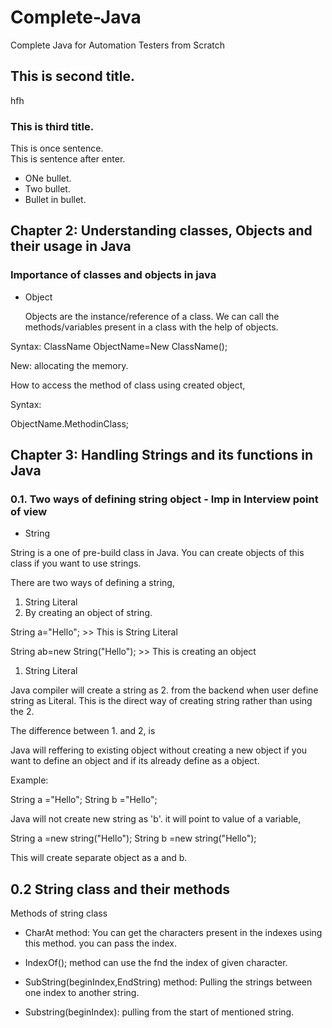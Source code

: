# Complete-Java
Complete Java for Automation Testers from Scratch

## This is second title.
hfh
### This is third title.

This is once sentence.  
This is sentence after enter.

* ONe bullet.
* Two bullet.
 * Bullet in bullet.
 
 ## Chapter 2: Understanding classes, Objects and their usage in Java
 
 ### Importance of classes and objects in java
 
 * Object
   
   Objects are the instance/reference of a class. We can call the methods/variables present in a class with the help of objects.
 
 Syntax:
 ClassName ObjectName=New ClassName();
   
   New: allocating the memory.
 
 How to access the method of class using created object,
 
 Syntax:
 
 ObjectName.MethodinClass;
 
 
 ## Chapter 3: Handling Strings and its functions in Java
 
 
 ### 0.1. Two ways of defining string object - Imp in Interview point of view
 
 * String
 
 String is a one of pre-build class in Java. You can create objects of this class if you want to use strings.
 
 
 There are two ways of defining a string,
 
 1. String Literal
 2. By creating an object of string.
 
 
 String a="Hello"; >> This is String Literal
   
   String ab=new String("Hello"); >> This is creating an object

 1. String Literal
   
 Java compiler will create a string as 2. from the backend when user define string as Literal.
 This is the direct way of creating string rather than using the 2.
 
 The difference between 1. and 2, is
 
Java will reffering to existing object without creating a new object if you want to define an object and if its already define as a object.

Example: 

String a ="Hello";
String b ="Hello";

Java will not create new string as 'b'. it will point to value of a variable,


String a =new string("Hello");
String b =new string("Hello");

This will create separate object as a and b.

## 0.2 String class and their methods

Methods of string class

* CharAt method:
You can get the characters present in the indexes using this method. you can pass the index. 

* IndexOf(); 
  method can use the fnd the index of given character.


* SubString(beginIndex,EndString) method:
  Pulling the strings between one index to another string.
 
* Substring(beginIndex):
  pulling from the start of mentioned string.

